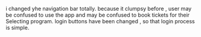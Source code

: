 i changed yhe navigation bar totally. because it clumpsy before , user may be confused to use the app and may be confused to book tickets for their Selecting program.
login buttons have been changed , so that login process is simple.
